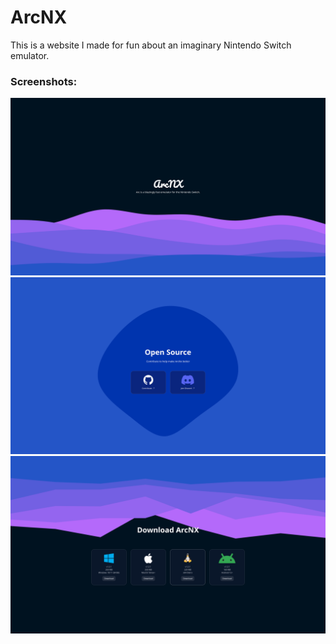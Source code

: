 # ArcNX

This is a website I made for fun about an imaginary Nintendo Switch emulator.


### Screenshots:
![](./screenshots/1.png)
![](./screenshots/2.png)
![](./screenshots/3.png)